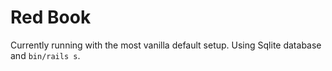 # Red Book

Currently running with the most vanilla default setup.
Using Sqlite database and `bin/rails s`.
